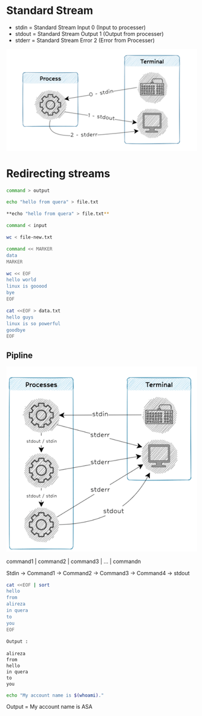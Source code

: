 # Standard Stream

- stdin    = Standard Stream Input   0  (Input to processer)
- stdout = Standard Stream Output 1 (Output from processer)
- stderr  = Standard Stream Error     2 (Error from Processer)

![Screenshot 2024-02-13 153251.png](Standard%20Stream%203e15e4dd7ff74cbd8a94ba5b39710fd1/Screenshot_2024-02-13_153251.png)

# Redirecting streams

```bash
command > output
```

```bash
echo "hello from quera" > file.txt
```

```bash
**echo "hello from quera" > file.txt**
```

```bash
command < input
```

```bash
wc < file-new.txt
```

```bash
command << MARKER
data
MARKER
```

```bash
wc << EOF
hello world
linux is gooood
bye
EOF
```

```bash
cat <<EOF > data.txt
hello guys
linux is so powerful
goodbye
EOF
```

## Pipline

![Screenshot 2024-02-15 131901.png](Standard%20Stream%203e15e4dd7ff74cbd8a94ba5b39710fd1/Screenshot_2024-02-15_131901.png)

command1 | command2 | command3 | ... | commandn

Stdin → Command1 → Command2 → Command3 → Command4 → stdout

```bash
cat <<EOF | sort
hello
from
alireza
in quera
to
you
EOF
```

```
Output : 

alireza
from
hello
in quera
to
you
```

```bash
echo "My account name is $(whoami)."
```

Output = My account  name is ASA